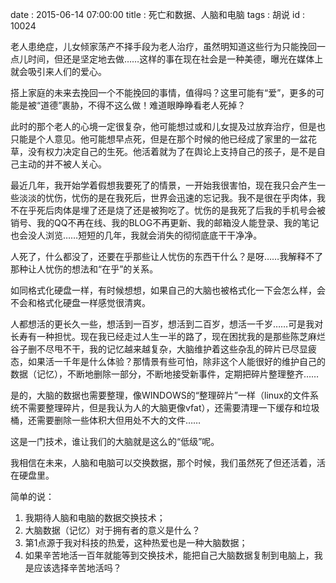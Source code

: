 date : 2015-06-14 07:00:00
title : 死亡和数据、人脑和电脑
tags : 胡说
id : 10024

老人患绝症，儿女倾家荡产不择手段为老人治疗，虽然明知道这些行为只能挽回一点儿时间，但还是坚定地去做……这样的事在现在社会是一种美德，曝光在媒体上就会吸引来人们的爱心。

搭上家庭的未来去挽回一个不能挽回的事情，值得吗？这里可能有“爱”，更多的可能是被“道德”裹胁，不得不这么做！难道眼睁睁看老人死掉？

此时的那个老人的心境一定很复杂，他可能想过或和儿女提及过放弃治疗，但是也只能是个人意见。他可能想早点死，但是在那个时候的他已经成了家里的一盆花草，没有权力决定自己的生死。他活着就为了在舆论上支持自己的孩子，是不是自己主动的并不被人关心。

最近几年，我开始学着假想我要死了的情景，一开始我很害怕，现在我只会产生一些淡淡的忧伤，忧伤的是在我死后，世界会迅速的忘记我。我不是很在乎肉体，我不在乎死后肉体是埋了还是烧了还是被狗吃了。忧伤的是我死了后我的手机号会被销号、我的QQ不再在线、我的BLOG不再更新、我的邮箱没人能登录、我的笔记也会没人浏览……短短的几年，我就会消失的彻彻底底干干净净。

人死了，什么都没了，还要在乎那些让人忧伤的东西干什么？是呀……我解释不了那种让人忧伤的想法和“在乎”的关系。

如同格式化硬盘一样，有时候想想，如果自己的大脑也被格式化一下会怎么样，会不会和格式化硬盘一样感觉很清爽。

人都想活的更长久一些，想活到一百岁，想活到二百岁，想活一千岁……可是我对长寿有一种担忧。现在我已经走过人生一半的路了，现在困扰我的是那些陈芝麻烂谷子删不尽甩不干，我的记忆越来越复杂，大脑维护着这些杂乱的碎片已尽显疲态，如果活一千年是什么体验？那情景有些可怕，除非这个人能很好的维护自己的数据（记忆），不断地删除一部分，不断地接受新事件，定期把碎片整理整齐……

是的，大脑的数据也需要整理，像WINDOWS的“整理碎片”一样（linux的文件系统不需要整理碎片，但是我认为人的大脑更像vfat），还需要清理一下缓存和垃圾桶，还需要删除一些体积大但用处不大的文件……

这是一门技术，谁让我们的大脑就是这么的“低级”呢。

我相信在未来，人脑和电脑可以交换数据，那个时候，我们虽然死了但还活着，活在硬盘里。

简单的说：

1. 我期待人脑和电脑的数据交换技术；
2. 大脑数据（记忆）对于拥有者的意义是什么？
3. 第1点源于我对科技的热爱，这种热爱也是一种大脑数据；
4. 如果辛苦地活一百年就能等到交换技术，能把自己大脑数据复制到电脑上，我是应该选择辛苦地活吗？